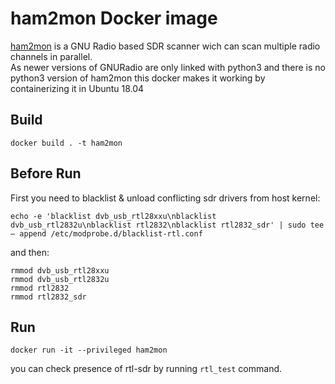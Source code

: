 # ham2mon Docker image

[ham2mon](https://github.com/madengr/ham2mon) is a GNU Radio based SDR scanner wich can scan multiple radio channels in parallel.  
As newer versions of GNURadio are only linked with python3 and there is no python3 version of ham2mon this docker makes it working by containerizing it in Ubuntu 18.04

## Build

    docker build . -t ham2mon

## Before Run
First you need to blacklist & unload conflicting sdr drivers from host kernel: 

    echo -e 'blacklist dvb_usb_rtl28xxu\nblacklist dvb_usb_rtl2832u\nblacklist rtl2832\nblacklist rtl2832_sdr' | sudo tee – append /etc/modprobe.d/blacklist-rtl.conf 

and then:

    rmmod dvb_usb_rtl28xxu
    rmmod dvb_usb_rtl2832u
    rmmod rtl2832
    rmmod rtl2832_sdr


## Run

    docker run -it --privileged ham2mon

you can check presence of rtl-sdr by running `rtl_test` command.
 
